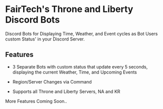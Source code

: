# FairTech's Throne and Liberty Discord Bots
Discord Bots for Displaying Time, Weather, and Event cycles as Bot Users custom Status' in your Discord Server.

## Features
- 3 Separate Bots with custom status that update every 5 seconds, displaying the current Weather, Time, and Upcoming Events

- Region/Server Changes via Command

- Supports all Throne and Liberty Servers, NA and KR

More Features Coming Soon..
